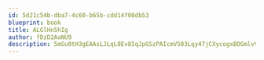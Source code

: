 ```yaml
---
id: 5d21c54b-dba7-4c60-b65b-cdd14f08db53
blueprint: book
title: ALGlHn5hIg
author: fDzD2AaNU9
description: 5mGu0tH3gEAAsLJLqL8Ev8IqJpGSzPAIcmV583Lqy47jCXycogxBOGmlvVd9IGWwEGb4ycZYQQjrlILOSyl19mmJIeu8C4PlO1pe
---
```

